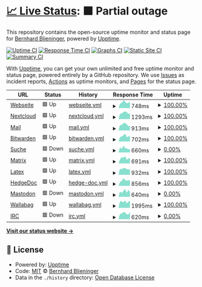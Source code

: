 # [📈 Live Status](https://privatereese.github.io/upptime): <!--live status--> **🟧 Partial outage**

This repository contains the open-source uptime monitor and status page for [Bernhard Blieninger](https://privatereese.github.io/upptime), powered by [Upptime](https://github.com/upptime/upptime).

[![Uptime CI](https://github.com/privatereese/upptime/workflows/Uptime%20CI/badge.svg)](https://github.com/privatereese/upptime/actions?query=workflow%3A%22Uptime+CI%22)
[![Response Time CI](https://github.com/privatereese/upptime/workflows/Response%20Time%20CI/badge.svg)](https://github.com/privatereese/upptime/actions?query=workflow%3A%22Response+Time+CI%22)
[![Graphs CI](https://github.com/privatereese/upptime/workflows/Graphs%20CI/badge.svg)](https://github.com/privatereese/upptime/actions?query=workflow%3A%22Graphs+CI%22)
[![Static Site CI](https://github.com/privatereese/upptime/workflows/Static%20Site%20CI/badge.svg)](https://github.com/privatereese/upptime/actions?query=workflow%3A%22Static+Site+CI%22)
[![Summary CI](https://github.com/privatereese/upptime/workflows/Summary%20CI/badge.svg)](https://github.com/privatereese/upptime/actions?query=workflow%3A%22Summary+CI%22)

With [Upptime](https://upptime.js.org), you can get your own unlimited and free uptime monitor and status page, powered entirely by a GitHub repository. We use [Issues](https://github.com/privatereese/upptime/issues) as incident reports, [Actions](https://github.com/privatereese/upptime/actions) as uptime monitors, and [Pages](https://privatereese.github.io/upptime) for the status page.

<!--start: status pages-->
<!-- This summary is generated by Upptime (https://github.com/upptime/upptime) -->
<!-- Do not edit this manually, your changes will be overwritten -->
<!-- prettier-ignore -->
| URL | Status | History | Response Time | Uptime |
| --- | ------ | ------- | ------------- | ------ |
| <img alt="" src="https://icons.duckduckgo.com/ip3/www.edvgarbe.de.ico" height="13"> [Webseite](https://www.edvgarbe.de) | 🟩 Up | [webseite.yml](https://github.com/privatereese/upptime/commits/HEAD/history/webseite.yml) | <details><summary><img alt="Response time graph" src="./graphs/webseite/response-time-week.png" height="20"> 748ms</summary><br><a href="https://privatereese.github.io/upptime/history/webseite"><img alt="Response time 634" src="https://img.shields.io/endpoint?url=https%3A%2F%2Fraw.githubusercontent.com%2Fprivatereese%2Fupptime%2FHEAD%2Fapi%2Fwebseite%2Fresponse-time.json"></a><br><a href="https://privatereese.github.io/upptime/history/webseite"><img alt="24-hour response time 803" src="https://img.shields.io/endpoint?url=https%3A%2F%2Fraw.githubusercontent.com%2Fprivatereese%2Fupptime%2FHEAD%2Fapi%2Fwebseite%2Fresponse-time-day.json"></a><br><a href="https://privatereese.github.io/upptime/history/webseite"><img alt="7-day response time 748" src="https://img.shields.io/endpoint?url=https%3A%2F%2Fraw.githubusercontent.com%2Fprivatereese%2Fupptime%2FHEAD%2Fapi%2Fwebseite%2Fresponse-time-week.json"></a><br><a href="https://privatereese.github.io/upptime/history/webseite"><img alt="30-day response time 788" src="https://img.shields.io/endpoint?url=https%3A%2F%2Fraw.githubusercontent.com%2Fprivatereese%2Fupptime%2FHEAD%2Fapi%2Fwebseite%2Fresponse-time-month.json"></a><br><a href="https://privatereese.github.io/upptime/history/webseite"><img alt="1-year response time 645" src="https://img.shields.io/endpoint?url=https%3A%2F%2Fraw.githubusercontent.com%2Fprivatereese%2Fupptime%2FHEAD%2Fapi%2Fwebseite%2Fresponse-time-year.json"></a></details> | <details><summary><a href="https://privatereese.github.io/upptime/history/webseite">100.00%</a></summary><a href="https://privatereese.github.io/upptime/history/webseite"><img alt="All-time uptime 99.82%" src="https://img.shields.io/endpoint?url=https%3A%2F%2Fraw.githubusercontent.com%2Fprivatereese%2Fupptime%2FHEAD%2Fapi%2Fwebseite%2Fuptime.json"></a><br><a href="https://privatereese.github.io/upptime/history/webseite"><img alt="24-hour uptime 100.00%" src="https://img.shields.io/endpoint?url=https%3A%2F%2Fraw.githubusercontent.com%2Fprivatereese%2Fupptime%2FHEAD%2Fapi%2Fwebseite%2Fuptime-day.json"></a><br><a href="https://privatereese.github.io/upptime/history/webseite"><img alt="7-day uptime 100.00%" src="https://img.shields.io/endpoint?url=https%3A%2F%2Fraw.githubusercontent.com%2Fprivatereese%2Fupptime%2FHEAD%2Fapi%2Fwebseite%2Fuptime-week.json"></a><br><a href="https://privatereese.github.io/upptime/history/webseite"><img alt="30-day uptime 100.00%" src="https://img.shields.io/endpoint?url=https%3A%2F%2Fraw.githubusercontent.com%2Fprivatereese%2Fupptime%2FHEAD%2Fapi%2Fwebseite%2Fuptime-month.json"></a><br><a href="https://privatereese.github.io/upptime/history/webseite"><img alt="1-year uptime 99.57%" src="https://img.shields.io/endpoint?url=https%3A%2F%2Fraw.githubusercontent.com%2Fprivatereese%2Fupptime%2FHEAD%2Fapi%2Fwebseite%2Fuptime-year.json"></a></details>
| <img alt="" src="https://icons.duckduckgo.com/ip3/cloud.edvgarbe.de.ico" height="13"> [Nextcloud](https://cloud.edvgarbe.de) | 🟩 Up | [nextcloud.yml](https://github.com/privatereese/upptime/commits/HEAD/history/nextcloud.yml) | <details><summary><img alt="Response time graph" src="./graphs/nextcloud/response-time-week.png" height="20"> 1293ms</summary><br><a href="https://privatereese.github.io/upptime/history/nextcloud"><img alt="Response time 1318" src="https://img.shields.io/endpoint?url=https%3A%2F%2Fraw.githubusercontent.com%2Fprivatereese%2Fupptime%2FHEAD%2Fapi%2Fnextcloud%2Fresponse-time.json"></a><br><a href="https://privatereese.github.io/upptime/history/nextcloud"><img alt="24-hour response time 1229" src="https://img.shields.io/endpoint?url=https%3A%2F%2Fraw.githubusercontent.com%2Fprivatereese%2Fupptime%2FHEAD%2Fapi%2Fnextcloud%2Fresponse-time-day.json"></a><br><a href="https://privatereese.github.io/upptime/history/nextcloud"><img alt="7-day response time 1293" src="https://img.shields.io/endpoint?url=https%3A%2F%2Fraw.githubusercontent.com%2Fprivatereese%2Fupptime%2FHEAD%2Fapi%2Fnextcloud%2Fresponse-time-week.json"></a><br><a href="https://privatereese.github.io/upptime/history/nextcloud"><img alt="30-day response time 1341" src="https://img.shields.io/endpoint?url=https%3A%2F%2Fraw.githubusercontent.com%2Fprivatereese%2Fupptime%2FHEAD%2Fapi%2Fnextcloud%2Fresponse-time-month.json"></a><br><a href="https://privatereese.github.io/upptime/history/nextcloud"><img alt="1-year response time 1355" src="https://img.shields.io/endpoint?url=https%3A%2F%2Fraw.githubusercontent.com%2Fprivatereese%2Fupptime%2FHEAD%2Fapi%2Fnextcloud%2Fresponse-time-year.json"></a></details> | <details><summary><a href="https://privatereese.github.io/upptime/history/nextcloud">100.00%</a></summary><a href="https://privatereese.github.io/upptime/history/nextcloud"><img alt="All-time uptime 99.59%" src="https://img.shields.io/endpoint?url=https%3A%2F%2Fraw.githubusercontent.com%2Fprivatereese%2Fupptime%2FHEAD%2Fapi%2Fnextcloud%2Fuptime.json"></a><br><a href="https://privatereese.github.io/upptime/history/nextcloud"><img alt="24-hour uptime 100.00%" src="https://img.shields.io/endpoint?url=https%3A%2F%2Fraw.githubusercontent.com%2Fprivatereese%2Fupptime%2FHEAD%2Fapi%2Fnextcloud%2Fuptime-day.json"></a><br><a href="https://privatereese.github.io/upptime/history/nextcloud"><img alt="7-day uptime 100.00%" src="https://img.shields.io/endpoint?url=https%3A%2F%2Fraw.githubusercontent.com%2Fprivatereese%2Fupptime%2FHEAD%2Fapi%2Fnextcloud%2Fuptime-week.json"></a><br><a href="https://privatereese.github.io/upptime/history/nextcloud"><img alt="30-day uptime 100.00%" src="https://img.shields.io/endpoint?url=https%3A%2F%2Fraw.githubusercontent.com%2Fprivatereese%2Fupptime%2FHEAD%2Fapi%2Fnextcloud%2Fuptime-month.json"></a><br><a href="https://privatereese.github.io/upptime/history/nextcloud"><img alt="1-year uptime 99.18%" src="https://img.shields.io/endpoint?url=https%3A%2F%2Fraw.githubusercontent.com%2Fprivatereese%2Fupptime%2FHEAD%2Fapi%2Fnextcloud%2Fuptime-year.json"></a></details>
| <img alt="" src="https://icons.duckduckgo.com/ip3/mail.edvgarbe.de.ico" height="13"> [Mail](https://mail.edvgarbe.de) | 🟩 Up | [mail.yml](https://github.com/privatereese/upptime/commits/HEAD/history/mail.yml) | <details><summary><img alt="Response time graph" src="./graphs/mail/response-time-week.png" height="20"> 913ms</summary><br><a href="https://privatereese.github.io/upptime/history/mail"><img alt="Response time 838" src="https://img.shields.io/endpoint?url=https%3A%2F%2Fraw.githubusercontent.com%2Fprivatereese%2Fupptime%2FHEAD%2Fapi%2Fmail%2Fresponse-time.json"></a><br><a href="https://privatereese.github.io/upptime/history/mail"><img alt="24-hour response time 767" src="https://img.shields.io/endpoint?url=https%3A%2F%2Fraw.githubusercontent.com%2Fprivatereese%2Fupptime%2FHEAD%2Fapi%2Fmail%2Fresponse-time-day.json"></a><br><a href="https://privatereese.github.io/upptime/history/mail"><img alt="7-day response time 913" src="https://img.shields.io/endpoint?url=https%3A%2F%2Fraw.githubusercontent.com%2Fprivatereese%2Fupptime%2FHEAD%2Fapi%2Fmail%2Fresponse-time-week.json"></a><br><a href="https://privatereese.github.io/upptime/history/mail"><img alt="30-day response time 952" src="https://img.shields.io/endpoint?url=https%3A%2F%2Fraw.githubusercontent.com%2Fprivatereese%2Fupptime%2FHEAD%2Fapi%2Fmail%2Fresponse-time-month.json"></a><br><a href="https://privatereese.github.io/upptime/history/mail"><img alt="1-year response time 851" src="https://img.shields.io/endpoint?url=https%3A%2F%2Fraw.githubusercontent.com%2Fprivatereese%2Fupptime%2FHEAD%2Fapi%2Fmail%2Fresponse-time-year.json"></a></details> | <details><summary><a href="https://privatereese.github.io/upptime/history/mail">100.00%</a></summary><a href="https://privatereese.github.io/upptime/history/mail"><img alt="All-time uptime 99.76%" src="https://img.shields.io/endpoint?url=https%3A%2F%2Fraw.githubusercontent.com%2Fprivatereese%2Fupptime%2FHEAD%2Fapi%2Fmail%2Fuptime.json"></a><br><a href="https://privatereese.github.io/upptime/history/mail"><img alt="24-hour uptime 100.00%" src="https://img.shields.io/endpoint?url=https%3A%2F%2Fraw.githubusercontent.com%2Fprivatereese%2Fupptime%2FHEAD%2Fapi%2Fmail%2Fuptime-day.json"></a><br><a href="https://privatereese.github.io/upptime/history/mail"><img alt="7-day uptime 100.00%" src="https://img.shields.io/endpoint?url=https%3A%2F%2Fraw.githubusercontent.com%2Fprivatereese%2Fupptime%2FHEAD%2Fapi%2Fmail%2Fuptime-week.json"></a><br><a href="https://privatereese.github.io/upptime/history/mail"><img alt="30-day uptime 100.00%" src="https://img.shields.io/endpoint?url=https%3A%2F%2Fraw.githubusercontent.com%2Fprivatereese%2Fupptime%2FHEAD%2Fapi%2Fmail%2Fuptime-month.json"></a><br><a href="https://privatereese.github.io/upptime/history/mail"><img alt="1-year uptime 99.41%" src="https://img.shields.io/endpoint?url=https%3A%2F%2Fraw.githubusercontent.com%2Fprivatereese%2Fupptime%2FHEAD%2Fapi%2Fmail%2Fuptime-year.json"></a></details>
| <img alt="" src="https://icons.duckduckgo.com/ip3/bitwarden.edvgarbe.de.ico" height="13"> [Bitwarden](https://bitwarden.edvgarbe.de) | 🟩 Up | [bitwarden.yml](https://github.com/privatereese/upptime/commits/HEAD/history/bitwarden.yml) | <details><summary><img alt="Response time graph" src="./graphs/bitwarden/response-time-week.png" height="20"> 702ms</summary><br><a href="https://privatereese.github.io/upptime/history/bitwarden"><img alt="Response time 621" src="https://img.shields.io/endpoint?url=https%3A%2F%2Fraw.githubusercontent.com%2Fprivatereese%2Fupptime%2FHEAD%2Fapi%2Fbitwarden%2Fresponse-time.json"></a><br><a href="https://privatereese.github.io/upptime/history/bitwarden"><img alt="24-hour response time 669" src="https://img.shields.io/endpoint?url=https%3A%2F%2Fraw.githubusercontent.com%2Fprivatereese%2Fupptime%2FHEAD%2Fapi%2Fbitwarden%2Fresponse-time-day.json"></a><br><a href="https://privatereese.github.io/upptime/history/bitwarden"><img alt="7-day response time 702" src="https://img.shields.io/endpoint?url=https%3A%2F%2Fraw.githubusercontent.com%2Fprivatereese%2Fupptime%2FHEAD%2Fapi%2Fbitwarden%2Fresponse-time-week.json"></a><br><a href="https://privatereese.github.io/upptime/history/bitwarden"><img alt="30-day response time 770" src="https://img.shields.io/endpoint?url=https%3A%2F%2Fraw.githubusercontent.com%2Fprivatereese%2Fupptime%2FHEAD%2Fapi%2Fbitwarden%2Fresponse-time-month.json"></a><br><a href="https://privatereese.github.io/upptime/history/bitwarden"><img alt="1-year response time 617" src="https://img.shields.io/endpoint?url=https%3A%2F%2Fraw.githubusercontent.com%2Fprivatereese%2Fupptime%2FHEAD%2Fapi%2Fbitwarden%2Fresponse-time-year.json"></a></details> | <details><summary><a href="https://privatereese.github.io/upptime/history/bitwarden">100.00%</a></summary><a href="https://privatereese.github.io/upptime/history/bitwarden"><img alt="All-time uptime 99.14%" src="https://img.shields.io/endpoint?url=https%3A%2F%2Fraw.githubusercontent.com%2Fprivatereese%2Fupptime%2FHEAD%2Fapi%2Fbitwarden%2Fuptime.json"></a><br><a href="https://privatereese.github.io/upptime/history/bitwarden"><img alt="24-hour uptime 100.00%" src="https://img.shields.io/endpoint?url=https%3A%2F%2Fraw.githubusercontent.com%2Fprivatereese%2Fupptime%2FHEAD%2Fapi%2Fbitwarden%2Fuptime-day.json"></a><br><a href="https://privatereese.github.io/upptime/history/bitwarden"><img alt="7-day uptime 100.00%" src="https://img.shields.io/endpoint?url=https%3A%2F%2Fraw.githubusercontent.com%2Fprivatereese%2Fupptime%2FHEAD%2Fapi%2Fbitwarden%2Fuptime-week.json"></a><br><a href="https://privatereese.github.io/upptime/history/bitwarden"><img alt="30-day uptime 100.00%" src="https://img.shields.io/endpoint?url=https%3A%2F%2Fraw.githubusercontent.com%2Fprivatereese%2Fupptime%2FHEAD%2Fapi%2Fbitwarden%2Fuptime-month.json"></a><br><a href="https://privatereese.github.io/upptime/history/bitwarden"><img alt="1-year uptime 98.85%" src="https://img.shields.io/endpoint?url=https%3A%2F%2Fraw.githubusercontent.com%2Fprivatereese%2Fupptime%2FHEAD%2Fapi%2Fbitwarden%2Fuptime-year.json"></a></details>
| <img alt="" src="https://icons.duckduckgo.com/ip3/suche.edvgarbe.de.ico" height="13"> [Suche](https://suche.edvgarbe.de) | 🟥 Down | [suche.yml](https://github.com/privatereese/upptime/commits/HEAD/history/suche.yml) | <details><summary><img alt="Response time graph" src="./graphs/suche/response-time-week.png" height="20"> 660ms</summary><br><a href="https://privatereese.github.io/upptime/history/suche"><img alt="Response time 558" src="https://img.shields.io/endpoint?url=https%3A%2F%2Fraw.githubusercontent.com%2Fprivatereese%2Fupptime%2FHEAD%2Fapi%2Fsuche%2Fresponse-time.json"></a><br><a href="https://privatereese.github.io/upptime/history/suche"><img alt="24-hour response time 468" src="https://img.shields.io/endpoint?url=https%3A%2F%2Fraw.githubusercontent.com%2Fprivatereese%2Fupptime%2FHEAD%2Fapi%2Fsuche%2Fresponse-time-day.json"></a><br><a href="https://privatereese.github.io/upptime/history/suche"><img alt="7-day response time 660" src="https://img.shields.io/endpoint?url=https%3A%2F%2Fraw.githubusercontent.com%2Fprivatereese%2Fupptime%2FHEAD%2Fapi%2Fsuche%2Fresponse-time-week.json"></a><br><a href="https://privatereese.github.io/upptime/history/suche"><img alt="30-day response time 693" src="https://img.shields.io/endpoint?url=https%3A%2F%2Fraw.githubusercontent.com%2Fprivatereese%2Fupptime%2FHEAD%2Fapi%2Fsuche%2Fresponse-time-month.json"></a><br><a href="https://privatereese.github.io/upptime/history/suche"><img alt="1-year response time 566" src="https://img.shields.io/endpoint?url=https%3A%2F%2Fraw.githubusercontent.com%2Fprivatereese%2Fupptime%2FHEAD%2Fapi%2Fsuche%2Fresponse-time-year.json"></a></details> | <details><summary><a href="https://privatereese.github.io/upptime/history/suche">0.00%</a></summary><a href="https://privatereese.github.io/upptime/history/suche"><img alt="All-time uptime 19.05%" src="https://img.shields.io/endpoint?url=https%3A%2F%2Fraw.githubusercontent.com%2Fprivatereese%2Fupptime%2FHEAD%2Fapi%2Fsuche%2Fuptime.json"></a><br><a href="https://privatereese.github.io/upptime/history/suche"><img alt="24-hour uptime 0.00%" src="https://img.shields.io/endpoint?url=https%3A%2F%2Fraw.githubusercontent.com%2Fprivatereese%2Fupptime%2FHEAD%2Fapi%2Fsuche%2Fuptime-day.json"></a><br><a href="https://privatereese.github.io/upptime/history/suche"><img alt="7-day uptime 0.00%" src="https://img.shields.io/endpoint?url=https%3A%2F%2Fraw.githubusercontent.com%2Fprivatereese%2Fupptime%2FHEAD%2Fapi%2Fsuche%2Fuptime-week.json"></a><br><a href="https://privatereese.github.io/upptime/history/suche"><img alt="30-day uptime 1.38%" src="https://img.shields.io/endpoint?url=https%3A%2F%2Fraw.githubusercontent.com%2Fprivatereese%2Fupptime%2FHEAD%2Fapi%2Fsuche%2Fuptime-month.json"></a><br><a href="https://privatereese.github.io/upptime/history/suche"><img alt="1-year uptime 0.00%" src="https://img.shields.io/endpoint?url=https%3A%2F%2Fraw.githubusercontent.com%2Fprivatereese%2Fupptime%2FHEAD%2Fapi%2Fsuche%2Fuptime-year.json"></a></details>
| <img alt="" src="https://icons.duckduckgo.com/ip3/matrix.edvgarbe.de.ico" height="13"> [Matrix](https://matrix.edvgarbe.de) | 🟩 Up | [matrix.yml](https://github.com/privatereese/upptime/commits/HEAD/history/matrix.yml) | <details><summary><img alt="Response time graph" src="./graphs/matrix/response-time-week.png" height="20"> 691ms</summary><br><a href="https://privatereese.github.io/upptime/history/matrix"><img alt="Response time 548" src="https://img.shields.io/endpoint?url=https%3A%2F%2Fraw.githubusercontent.com%2Fprivatereese%2Fupptime%2FHEAD%2Fapi%2Fmatrix%2Fresponse-time.json"></a><br><a href="https://privatereese.github.io/upptime/history/matrix"><img alt="24-hour response time 694" src="https://img.shields.io/endpoint?url=https%3A%2F%2Fraw.githubusercontent.com%2Fprivatereese%2Fupptime%2FHEAD%2Fapi%2Fmatrix%2Fresponse-time-day.json"></a><br><a href="https://privatereese.github.io/upptime/history/matrix"><img alt="7-day response time 691" src="https://img.shields.io/endpoint?url=https%3A%2F%2Fraw.githubusercontent.com%2Fprivatereese%2Fupptime%2FHEAD%2Fapi%2Fmatrix%2Fresponse-time-week.json"></a><br><a href="https://privatereese.github.io/upptime/history/matrix"><img alt="30-day response time 713" src="https://img.shields.io/endpoint?url=https%3A%2F%2Fraw.githubusercontent.com%2Fprivatereese%2Fupptime%2FHEAD%2Fapi%2Fmatrix%2Fresponse-time-month.json"></a><br><a href="https://privatereese.github.io/upptime/history/matrix"><img alt="1-year response time 553" src="https://img.shields.io/endpoint?url=https%3A%2F%2Fraw.githubusercontent.com%2Fprivatereese%2Fupptime%2FHEAD%2Fapi%2Fmatrix%2Fresponse-time-year.json"></a></details> | <details><summary><a href="https://privatereese.github.io/upptime/history/matrix">100.00%</a></summary><a href="https://privatereese.github.io/upptime/history/matrix"><img alt="All-time uptime 99.82%" src="https://img.shields.io/endpoint?url=https%3A%2F%2Fraw.githubusercontent.com%2Fprivatereese%2Fupptime%2FHEAD%2Fapi%2Fmatrix%2Fuptime.json"></a><br><a href="https://privatereese.github.io/upptime/history/matrix"><img alt="24-hour uptime 100.00%" src="https://img.shields.io/endpoint?url=https%3A%2F%2Fraw.githubusercontent.com%2Fprivatereese%2Fupptime%2FHEAD%2Fapi%2Fmatrix%2Fuptime-day.json"></a><br><a href="https://privatereese.github.io/upptime/history/matrix"><img alt="7-day uptime 100.00%" src="https://img.shields.io/endpoint?url=https%3A%2F%2Fraw.githubusercontent.com%2Fprivatereese%2Fupptime%2FHEAD%2Fapi%2Fmatrix%2Fuptime-week.json"></a><br><a href="https://privatereese.github.io/upptime/history/matrix"><img alt="30-day uptime 100.00%" src="https://img.shields.io/endpoint?url=https%3A%2F%2Fraw.githubusercontent.com%2Fprivatereese%2Fupptime%2FHEAD%2Fapi%2Fmatrix%2Fuptime-month.json"></a><br><a href="https://privatereese.github.io/upptime/history/matrix"><img alt="1-year uptime 99.57%" src="https://img.shields.io/endpoint?url=https%3A%2F%2Fraw.githubusercontent.com%2Fprivatereese%2Fupptime%2FHEAD%2Fapi%2Fmatrix%2Fuptime-year.json"></a></details>
| <img alt="" src="https://icons.duckduckgo.com/ip3/latex.edvgarbe.de.ico" height="13"> [Latex](https://latex.edvgarbe.de) | 🟩 Up | [latex.yml](https://github.com/privatereese/upptime/commits/HEAD/history/latex.yml) | <details><summary><img alt="Response time graph" src="./graphs/latex/response-time-week.png" height="20"> 932ms</summary><br><a href="https://privatereese.github.io/upptime/history/latex"><img alt="Response time 723" src="https://img.shields.io/endpoint?url=https%3A%2F%2Fraw.githubusercontent.com%2Fprivatereese%2Fupptime%2FHEAD%2Fapi%2Flatex%2Fresponse-time.json"></a><br><a href="https://privatereese.github.io/upptime/history/latex"><img alt="24-hour response time 878" src="https://img.shields.io/endpoint?url=https%3A%2F%2Fraw.githubusercontent.com%2Fprivatereese%2Fupptime%2FHEAD%2Fapi%2Flatex%2Fresponse-time-day.json"></a><br><a href="https://privatereese.github.io/upptime/history/latex"><img alt="7-day response time 932" src="https://img.shields.io/endpoint?url=https%3A%2F%2Fraw.githubusercontent.com%2Fprivatereese%2Fupptime%2FHEAD%2Fapi%2Flatex%2Fresponse-time-week.json"></a><br><a href="https://privatereese.github.io/upptime/history/latex"><img alt="30-day response time 867" src="https://img.shields.io/endpoint?url=https%3A%2F%2Fraw.githubusercontent.com%2Fprivatereese%2Fupptime%2FHEAD%2Fapi%2Flatex%2Fresponse-time-month.json"></a><br><a href="https://privatereese.github.io/upptime/history/latex"><img alt="1-year response time 725" src="https://img.shields.io/endpoint?url=https%3A%2F%2Fraw.githubusercontent.com%2Fprivatereese%2Fupptime%2FHEAD%2Fapi%2Flatex%2Fresponse-time-year.json"></a></details> | <details><summary><a href="https://privatereese.github.io/upptime/history/latex">100.00%</a></summary><a href="https://privatereese.github.io/upptime/history/latex"><img alt="All-time uptime 99.80%" src="https://img.shields.io/endpoint?url=https%3A%2F%2Fraw.githubusercontent.com%2Fprivatereese%2Fupptime%2FHEAD%2Fapi%2Flatex%2Fuptime.json"></a><br><a href="https://privatereese.github.io/upptime/history/latex"><img alt="24-hour uptime 100.00%" src="https://img.shields.io/endpoint?url=https%3A%2F%2Fraw.githubusercontent.com%2Fprivatereese%2Fupptime%2FHEAD%2Fapi%2Flatex%2Fuptime-day.json"></a><br><a href="https://privatereese.github.io/upptime/history/latex"><img alt="7-day uptime 100.00%" src="https://img.shields.io/endpoint?url=https%3A%2F%2Fraw.githubusercontent.com%2Fprivatereese%2Fupptime%2FHEAD%2Fapi%2Flatex%2Fuptime-week.json"></a><br><a href="https://privatereese.github.io/upptime/history/latex"><img alt="30-day uptime 100.00%" src="https://img.shields.io/endpoint?url=https%3A%2F%2Fraw.githubusercontent.com%2Fprivatereese%2Fupptime%2FHEAD%2Fapi%2Flatex%2Fuptime-month.json"></a><br><a href="https://privatereese.github.io/upptime/history/latex"><img alt="1-year uptime 99.53%" src="https://img.shields.io/endpoint?url=https%3A%2F%2Fraw.githubusercontent.com%2Fprivatereese%2Fupptime%2FHEAD%2Fapi%2Flatex%2Fuptime-year.json"></a></details>
| <img alt="" src="https://icons.duckduckgo.com/ip3/md.edvgarbe.de.ico" height="13"> [HedgeDoc](https://md.edvgarbe.de) | 🟩 Up | [hedge-doc.yml](https://github.com/privatereese/upptime/commits/HEAD/history/hedge-doc.yml) | <details><summary><img alt="Response time graph" src="./graphs/hedge-doc/response-time-week.png" height="20"> 856ms</summary><br><a href="https://privatereese.github.io/upptime/history/hedge-doc"><img alt="Response time 671" src="https://img.shields.io/endpoint?url=https%3A%2F%2Fraw.githubusercontent.com%2Fprivatereese%2Fupptime%2FHEAD%2Fapi%2Fhedge-doc%2Fresponse-time.json"></a><br><a href="https://privatereese.github.io/upptime/history/hedge-doc"><img alt="24-hour response time 852" src="https://img.shields.io/endpoint?url=https%3A%2F%2Fraw.githubusercontent.com%2Fprivatereese%2Fupptime%2FHEAD%2Fapi%2Fhedge-doc%2Fresponse-time-day.json"></a><br><a href="https://privatereese.github.io/upptime/history/hedge-doc"><img alt="7-day response time 856" src="https://img.shields.io/endpoint?url=https%3A%2F%2Fraw.githubusercontent.com%2Fprivatereese%2Fupptime%2FHEAD%2Fapi%2Fhedge-doc%2Fresponse-time-week.json"></a><br><a href="https://privatereese.github.io/upptime/history/hedge-doc"><img alt="30-day response time 835" src="https://img.shields.io/endpoint?url=https%3A%2F%2Fraw.githubusercontent.com%2Fprivatereese%2Fupptime%2FHEAD%2Fapi%2Fhedge-doc%2Fresponse-time-month.json"></a><br><a href="https://privatereese.github.io/upptime/history/hedge-doc"><img alt="1-year response time 688" src="https://img.shields.io/endpoint?url=https%3A%2F%2Fraw.githubusercontent.com%2Fprivatereese%2Fupptime%2FHEAD%2Fapi%2Fhedge-doc%2Fresponse-time-year.json"></a></details> | <details><summary><a href="https://privatereese.github.io/upptime/history/hedge-doc">100.00%</a></summary><a href="https://privatereese.github.io/upptime/history/hedge-doc"><img alt="All-time uptime 99.82%" src="https://img.shields.io/endpoint?url=https%3A%2F%2Fraw.githubusercontent.com%2Fprivatereese%2Fupptime%2FHEAD%2Fapi%2Fhedge-doc%2Fuptime.json"></a><br><a href="https://privatereese.github.io/upptime/history/hedge-doc"><img alt="24-hour uptime 100.00%" src="https://img.shields.io/endpoint?url=https%3A%2F%2Fraw.githubusercontent.com%2Fprivatereese%2Fupptime%2FHEAD%2Fapi%2Fhedge-doc%2Fuptime-day.json"></a><br><a href="https://privatereese.github.io/upptime/history/hedge-doc"><img alt="7-day uptime 100.00%" src="https://img.shields.io/endpoint?url=https%3A%2F%2Fraw.githubusercontent.com%2Fprivatereese%2Fupptime%2FHEAD%2Fapi%2Fhedge-doc%2Fuptime-week.json"></a><br><a href="https://privatereese.github.io/upptime/history/hedge-doc"><img alt="30-day uptime 100.00%" src="https://img.shields.io/endpoint?url=https%3A%2F%2Fraw.githubusercontent.com%2Fprivatereese%2Fupptime%2FHEAD%2Fapi%2Fhedge-doc%2Fuptime-month.json"></a><br><a href="https://privatereese.github.io/upptime/history/hedge-doc"><img alt="1-year uptime 99.57%" src="https://img.shields.io/endpoint?url=https%3A%2F%2Fraw.githubusercontent.com%2Fprivatereese%2Fupptime%2FHEAD%2Fapi%2Fhedge-doc%2Fuptime-year.json"></a></details>
| <img alt="" src="https://icons.duckduckgo.com/ip3/mastodon.edvgarbe.de.ico" height="13"> [Mastodon](https://mastodon.edvgarbe.de) | 🟥 Down | [mastodon.yml](https://github.com/privatereese/upptime/commits/HEAD/history/mastodon.yml) | <details><summary><img alt="Response time graph" src="./graphs/mastodon/response-time-week.png" height="20"> 640ms</summary><br><a href="https://privatereese.github.io/upptime/history/mastodon"><img alt="Response time 516" src="https://img.shields.io/endpoint?url=https%3A%2F%2Fraw.githubusercontent.com%2Fprivatereese%2Fupptime%2FHEAD%2Fapi%2Fmastodon%2Fresponse-time.json"></a><br><a href="https://privatereese.github.io/upptime/history/mastodon"><img alt="24-hour response time 568" src="https://img.shields.io/endpoint?url=https%3A%2F%2Fraw.githubusercontent.com%2Fprivatereese%2Fupptime%2FHEAD%2Fapi%2Fmastodon%2Fresponse-time-day.json"></a><br><a href="https://privatereese.github.io/upptime/history/mastodon"><img alt="7-day response time 640" src="https://img.shields.io/endpoint?url=https%3A%2F%2Fraw.githubusercontent.com%2Fprivatereese%2Fupptime%2FHEAD%2Fapi%2Fmastodon%2Fresponse-time-week.json"></a><br><a href="https://privatereese.github.io/upptime/history/mastodon"><img alt="30-day response time 664" src="https://img.shields.io/endpoint?url=https%3A%2F%2Fraw.githubusercontent.com%2Fprivatereese%2Fupptime%2FHEAD%2Fapi%2Fmastodon%2Fresponse-time-month.json"></a><br><a href="https://privatereese.github.io/upptime/history/mastodon"><img alt="1-year response time 523" src="https://img.shields.io/endpoint?url=https%3A%2F%2Fraw.githubusercontent.com%2Fprivatereese%2Fupptime%2FHEAD%2Fapi%2Fmastodon%2Fresponse-time-year.json"></a></details> | <details><summary><a href="https://privatereese.github.io/upptime/history/mastodon">0.00%</a></summary><a href="https://privatereese.github.io/upptime/history/mastodon"><img alt="All-time uptime 15.99%" src="https://img.shields.io/endpoint?url=https%3A%2F%2Fraw.githubusercontent.com%2Fprivatereese%2Fupptime%2FHEAD%2Fapi%2Fmastodon%2Fuptime.json"></a><br><a href="https://privatereese.github.io/upptime/history/mastodon"><img alt="24-hour uptime 0.00%" src="https://img.shields.io/endpoint?url=https%3A%2F%2Fraw.githubusercontent.com%2Fprivatereese%2Fupptime%2FHEAD%2Fapi%2Fmastodon%2Fuptime-day.json"></a><br><a href="https://privatereese.github.io/upptime/history/mastodon"><img alt="7-day uptime 0.00%" src="https://img.shields.io/endpoint?url=https%3A%2F%2Fraw.githubusercontent.com%2Fprivatereese%2Fupptime%2FHEAD%2Fapi%2Fmastodon%2Fuptime-week.json"></a><br><a href="https://privatereese.github.io/upptime/history/mastodon"><img alt="30-day uptime 1.38%" src="https://img.shields.io/endpoint?url=https%3A%2F%2Fraw.githubusercontent.com%2Fprivatereese%2Fupptime%2FHEAD%2Fapi%2Fmastodon%2Fuptime-month.json"></a><br><a href="https://privatereese.github.io/upptime/history/mastodon"><img alt="1-year uptime 0.00%" src="https://img.shields.io/endpoint?url=https%3A%2F%2Fraw.githubusercontent.com%2Fprivatereese%2Fupptime%2FHEAD%2Fapi%2Fmastodon%2Fuptime-year.json"></a></details>
| <img alt="" src="https://icons.duckduckgo.com/ip3/wallabag.edvgarbe.de.ico" height="13"> [Wallabag](https://wallabag.edvgarbe.de) | 🟩 Up | [wallabag.yml](https://github.com/privatereese/upptime/commits/HEAD/history/wallabag.yml) | <details><summary><img alt="Response time graph" src="./graphs/wallabag/response-time-week.png" height="20"> 1995ms</summary><br><a href="https://privatereese.github.io/upptime/history/wallabag"><img alt="Response time 2018" src="https://img.shields.io/endpoint?url=https%3A%2F%2Fraw.githubusercontent.com%2Fprivatereese%2Fupptime%2FHEAD%2Fapi%2Fwallabag%2Fresponse-time.json"></a><br><a href="https://privatereese.github.io/upptime/history/wallabag"><img alt="24-hour response time 2207" src="https://img.shields.io/endpoint?url=https%3A%2F%2Fraw.githubusercontent.com%2Fprivatereese%2Fupptime%2FHEAD%2Fapi%2Fwallabag%2Fresponse-time-day.json"></a><br><a href="https://privatereese.github.io/upptime/history/wallabag"><img alt="7-day response time 1995" src="https://img.shields.io/endpoint?url=https%3A%2F%2Fraw.githubusercontent.com%2Fprivatereese%2Fupptime%2FHEAD%2Fapi%2Fwallabag%2Fresponse-time-week.json"></a><br><a href="https://privatereese.github.io/upptime/history/wallabag"><img alt="30-day response time 2339" src="https://img.shields.io/endpoint?url=https%3A%2F%2Fraw.githubusercontent.com%2Fprivatereese%2Fupptime%2FHEAD%2Fapi%2Fwallabag%2Fresponse-time-month.json"></a><br><a href="https://privatereese.github.io/upptime/history/wallabag"><img alt="1-year response time 2148" src="https://img.shields.io/endpoint?url=https%3A%2F%2Fraw.githubusercontent.com%2Fprivatereese%2Fupptime%2FHEAD%2Fapi%2Fwallabag%2Fresponse-time-year.json"></a></details> | <details><summary><a href="https://privatereese.github.io/upptime/history/wallabag">100.00%</a></summary><a href="https://privatereese.github.io/upptime/history/wallabag"><img alt="All-time uptime 99.06%" src="https://img.shields.io/endpoint?url=https%3A%2F%2Fraw.githubusercontent.com%2Fprivatereese%2Fupptime%2FHEAD%2Fapi%2Fwallabag%2Fuptime.json"></a><br><a href="https://privatereese.github.io/upptime/history/wallabag"><img alt="24-hour uptime 100.00%" src="https://img.shields.io/endpoint?url=https%3A%2F%2Fraw.githubusercontent.com%2Fprivatereese%2Fupptime%2FHEAD%2Fapi%2Fwallabag%2Fuptime-day.json"></a><br><a href="https://privatereese.github.io/upptime/history/wallabag"><img alt="7-day uptime 100.00%" src="https://img.shields.io/endpoint?url=https%3A%2F%2Fraw.githubusercontent.com%2Fprivatereese%2Fupptime%2FHEAD%2Fapi%2Fwallabag%2Fuptime-week.json"></a><br><a href="https://privatereese.github.io/upptime/history/wallabag"><img alt="30-day uptime 100.00%" src="https://img.shields.io/endpoint?url=https%3A%2F%2Fraw.githubusercontent.com%2Fprivatereese%2Fupptime%2FHEAD%2Fapi%2Fwallabag%2Fuptime-month.json"></a><br><a href="https://privatereese.github.io/upptime/history/wallabag"><img alt="1-year uptime 99.57%" src="https://img.shields.io/endpoint?url=https%3A%2F%2Fraw.githubusercontent.com%2Fprivatereese%2Fupptime%2FHEAD%2Fapi%2Fwallabag%2Fuptime-year.json"></a></details>
| <img alt="" src="https://icons.duckduckgo.com/ip3/irc.edvgarbe.de.ico" height="13"> [IRC](https://irc.edvgarbe.de) | 🟥 Down | [irc.yml](https://github.com/privatereese/upptime/commits/HEAD/history/irc.yml) | <details><summary><img alt="Response time graph" src="./graphs/irc/response-time-week.png" height="20"> 620ms</summary><br><a href="https://privatereese.github.io/upptime/history/irc"><img alt="Response time 499" src="https://img.shields.io/endpoint?url=https%3A%2F%2Fraw.githubusercontent.com%2Fprivatereese%2Fupptime%2FHEAD%2Fapi%2Firc%2Fresponse-time.json"></a><br><a href="https://privatereese.github.io/upptime/history/irc"><img alt="24-hour response time 738" src="https://img.shields.io/endpoint?url=https%3A%2F%2Fraw.githubusercontent.com%2Fprivatereese%2Fupptime%2FHEAD%2Fapi%2Firc%2Fresponse-time-day.json"></a><br><a href="https://privatereese.github.io/upptime/history/irc"><img alt="7-day response time 620" src="https://img.shields.io/endpoint?url=https%3A%2F%2Fraw.githubusercontent.com%2Fprivatereese%2Fupptime%2FHEAD%2Fapi%2Firc%2Fresponse-time-week.json"></a><br><a href="https://privatereese.github.io/upptime/history/irc"><img alt="30-day response time 637" src="https://img.shields.io/endpoint?url=https%3A%2F%2Fraw.githubusercontent.com%2Fprivatereese%2Fupptime%2FHEAD%2Fapi%2Firc%2Fresponse-time-month.json"></a><br><a href="https://privatereese.github.io/upptime/history/irc"><img alt="1-year response time 506" src="https://img.shields.io/endpoint?url=https%3A%2F%2Fraw.githubusercontent.com%2Fprivatereese%2Fupptime%2FHEAD%2Fapi%2Firc%2Fresponse-time-year.json"></a></details> | <details><summary><a href="https://privatereese.github.io/upptime/history/irc">0.00%</a></summary><a href="https://privatereese.github.io/upptime/history/irc"><img alt="All-time uptime 54.09%" src="https://img.shields.io/endpoint?url=https%3A%2F%2Fraw.githubusercontent.com%2Fprivatereese%2Fupptime%2FHEAD%2Fapi%2Firc%2Fuptime.json"></a><br><a href="https://privatereese.github.io/upptime/history/irc"><img alt="24-hour uptime 0.00%" src="https://img.shields.io/endpoint?url=https%3A%2F%2Fraw.githubusercontent.com%2Fprivatereese%2Fupptime%2FHEAD%2Fapi%2Firc%2Fuptime-day.json"></a><br><a href="https://privatereese.github.io/upptime/history/irc"><img alt="7-day uptime 0.00%" src="https://img.shields.io/endpoint?url=https%3A%2F%2Fraw.githubusercontent.com%2Fprivatereese%2Fupptime%2FHEAD%2Fapi%2Firc%2Fuptime-week.json"></a><br><a href="https://privatereese.github.io/upptime/history/irc"><img alt="30-day uptime 1.38%" src="https://img.shields.io/endpoint?url=https%3A%2F%2Fraw.githubusercontent.com%2Fprivatereese%2Fupptime%2FHEAD%2Fapi%2Firc%2Fuptime-month.json"></a><br><a href="https://privatereese.github.io/upptime/history/irc"><img alt="1-year uptime 0.00%" src="https://img.shields.io/endpoint?url=https%3A%2F%2Fraw.githubusercontent.com%2Fprivatereese%2Fupptime%2FHEAD%2Fapi%2Firc%2Fuptime-year.json"></a></details>

<!--end: status pages-->

[**Visit our status website →**](https://privatereese.github.io/upptime)

## 📄 License

- Powered by: [Upptime](https://github.com/upptime/upptime)
- Code: [MIT](./LICENSE) © [Bernhard Blieninger](https://privatereese.github.io/upptime)
- Data in the `./history` directory: [Open Database License](https://opendatacommons.org/licenses/odbl/1-0/)
